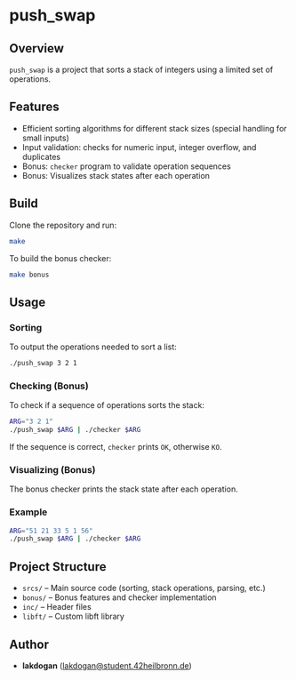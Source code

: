 
# push_swap

## Overview

`push_swap` is a project that sorts a stack of integers using a limited set of operations.

## Features

- Efficient sorting algorithms for different stack sizes (special handling for small inputs)
- Input validation: checks for numeric input, integer overflow, and duplicates
- Bonus: `checker` program to validate operation sequences
- Bonus: Visualizes stack states after each operation

## Build

Clone the repository and run:

```bash
make
```

To build the bonus checker:

```bash
make bonus
```

## Usage

### Sorting

To output the operations needed to sort a list:

```bash
./push_swap 3 2 1
```

### Checking (Bonus)

To check if a sequence of operations sorts the stack:

```bash
ARG="3 2 1"
./push_swap $ARG | ./checker $ARG
```

If the sequence is correct, `checker` prints `OK`, otherwise `KO`.

### Visualizing (Bonus)

The bonus checker prints the stack state after each operation.

### Example

```bash
ARG="51 21 33 5 1 56"
./push_swap $ARG | ./checker $ARG
```

## Project Structure

- `srcs/` – Main source code (sorting, stack operations, parsing, etc.)
- `bonus/` – Bonus features and checker implementation
- `inc/` – Header files
- `libft/` – Custom libft library

## Author

- **lakdogan** ([lakdogan@student.42heilbronn.de](mailto:lakdogan@student.42heilbronn.de))
